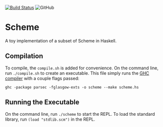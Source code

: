 [![Build Status](https://travis-ci.com/jaredforth/scheme.svg?token=mH2pScYxqRkBEzpBQAu6&branch=master)](https://travis-ci.com/jaredforth/scheme)
![GitHub](https://img.shields.io/github/license/jaredforth/scheme)

# Scheme 

A toy implementation of a subset of Scheme in Haskell.

## Compilation 

To compile, the `compile.sh` is added for convenience. On the command line, run `./compile.sh` to create an executable. This file simply runs the [GHC compiler](https://www.haskell.org/ghc/) with a couple flags passed:

```shell script
ghc -package parsec -fglasgow-exts -o scheme --make scheme.hs
```

## Running the Executable

On the command line, run `./scheme` to start the REPL. To load the standard library, run `(load "stdlib.scm")` in the REPL.

